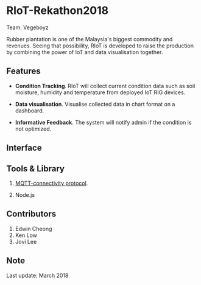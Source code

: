 # RIoT-Rekathon2018
Team: Vegeboyz

Rubber plantation is one of the Malaysia's biggest commodity and revenues. Seeing that possibility, RIoT is developed to raise the production by combining the power of IoT and data visualisation together.

## Features

* **Condition Tracking**. RIoT will collect current condition data such as soil moisture, humidity and temperature from deployed IoT RIG devices.

* **Data visualisation**. Visualise collected data in chart format on a dashboard. 

* **Informative Feedback**. The system will notify admin if the condition is not optimized.

## Interface



## Tools & Library

1. [MQTT-connectivity protocol](https://mqtt.org/).

2. Node.js

## Contributors

1. Edwin Cheong
2. Ken Low
3. Jovi Lee

## Note

Last update: March 2018
